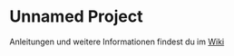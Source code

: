 # Unnamed Project

Anleitungen und weitere Informationen findest du im [Wiki](https://github.com/Kanti-SH-Freifach-Informatik/unnamed-project/wiki)
